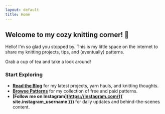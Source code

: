 ```yaml
---
layout: default
title: Home
---
```


## Welcome to my cozy knitting corner! 🧶

Hello! I'm so glad you stopped by. This is my little space on the internet to share my knitting projects, tips, and (eventually) patterns.

Grab a cup of tea and take a look around!

### Start Exploring

* **[Read the Blog](/blog/)** for my latest projects, yarn hauls, and knitting thoughts.
* **[Browse Patterns](/patterns/)** for my collection of free and paid patterns.
* **[Follow me on Instagram](https://instagram.com/{{ site.instagram_username }})** for daily updates and behind-the-scenes content.